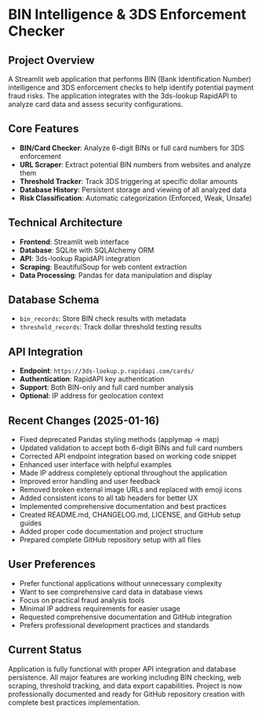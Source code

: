 # BIN Intelligence & 3DS Enforcement Checker

## Project Overview
A Streamlit web application that performs BIN (Bank Identification Number) intelligence and 3DS enforcement checks to help identify potential payment fraud risks. The application integrates with the 3ds-lookup RapidAPI to analyze card data and assess security configurations.

## Core Features
- **BIN/Card Checker**: Analyze 6-digit BINs or full card numbers for 3DS enforcement
- **URL Scraper**: Extract potential BIN numbers from websites and analyze them
- **Threshold Tracker**: Track 3DS triggering at specific dollar amounts
- **Database History**: Persistent storage and viewing of all analyzed data
- **Risk Classification**: Automatic categorization (Enforced, Weak, Unsafe)

## Technical Architecture
- **Frontend**: Streamlit web interface
- **Database**: SQLite with SQLAlchemy ORM
- **API**: 3ds-lookup RapidAPI integration
- **Scraping**: BeautifulSoup for web content extraction
- **Data Processing**: Pandas for data manipulation and display

## Database Schema
- `bin_records`: Store BIN check results with metadata
- `threshold_records`: Track dollar threshold testing results

## API Integration
- **Endpoint**: `https://3ds-lookup.p.rapidapi.com/cards/`
- **Authentication**: RapidAPI key authentication
- **Support**: Both BIN-only and full card number analysis
- **Optional**: IP address for geolocation context

## Recent Changes (2025-01-16)
- Fixed deprecated Pandas styling methods (applymap → map)
- Updated validation to accept both 6-digit BINs and full card numbers
- Corrected API endpoint integration based on working code snippet
- Enhanced user interface with helpful examples
- Made IP address completely optional throughout the application
- Improved error handling and user feedback
- Removed broken external image URLs and replaced with emoji icons
- Added consistent icons to all tab headers for better UX
- Implemented comprehensive documentation and best practices
- Created README.md, CHANGELOG.md, LICENSE, and GitHub setup guides
- Added proper code documentation and project structure
- Prepared complete GitHub repository setup with all files

## User Preferences
- Prefer functional applications without unnecessary complexity
- Want to see comprehensive card data in database views
- Focus on practical fraud analysis tools
- Minimal IP address requirements for easier usage
- Requested comprehensive documentation and GitHub integration
- Prefers professional development practices and standards

## Current Status
Application is fully functional with proper API integration and database persistence. All major features are working including BIN checking, web scraping, threshold tracking, and data export capabilities. Project is now professionally documented and ready for GitHub repository creation with complete best practices implementation.